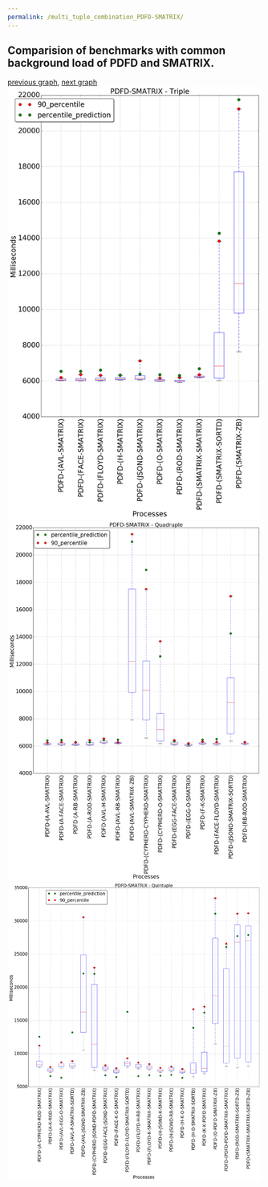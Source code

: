 ```yaml
---
permalink: /multi_tuple_combination_PDFD-SMATRIX/
---
```



## Comparision of benchmarks with common background load of PDFD and SMATRIX.

[previous graph](../multi_tuple_combination_PDFD-ROD/), [next graph](../multi_tuple_combination_PDFD-SORTD/)
![graph figure](./images/triple/PDFD/PDFD-SMATRIX_box.png)![graph figure](./images/quadruple/PDFD/PDFD-SMATRIX_box.png)![graph figure](./images/quintuple/PDFD/PDFD-SMATRIX_box.png)
